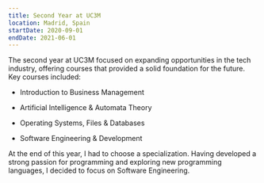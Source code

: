 ```yaml
---
title: Second Year at UC3M
location: Madrid, Spain
startDate: 2020-09-01
endDate: 2021-06-01
---
```


The second year at UC3M focused on expanding opportunities in the tech industry, offering courses that provided a solid foundation for the future. Key courses included:

- Introduction to Business Management

- Artificial Intelligence & Automata Theory

- Operating Systems, Files & Databases

- Software Engineering & Development

At the end of this year, I had to choose a specialization. Having developed a strong passion for programming and exploring new programming languages, I decided to focus on Software Engineering.
